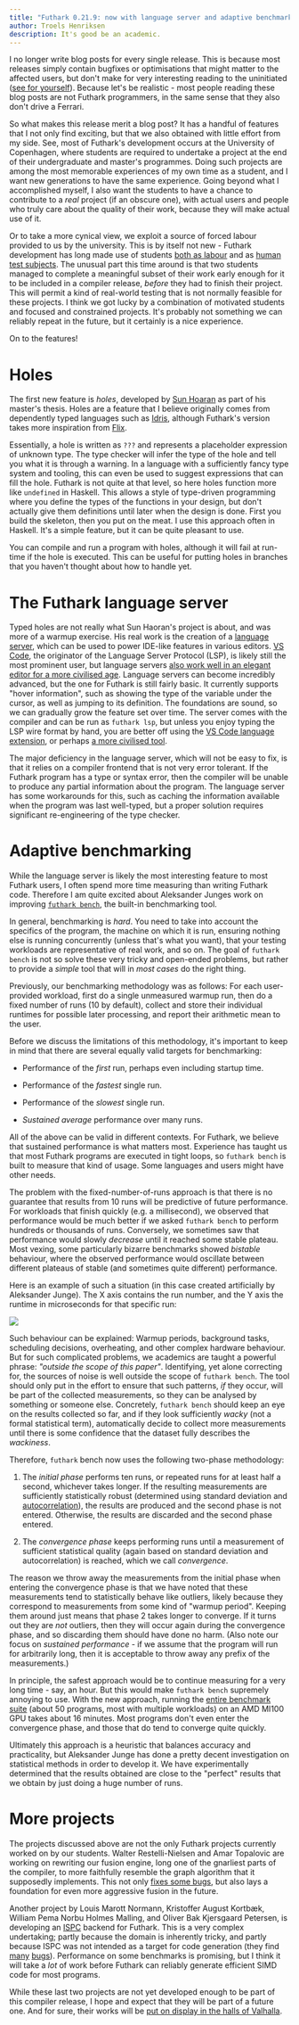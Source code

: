 ```yaml
---
title: "Futhark 0.21.9: now with language server and adaptive benchmarking"
author: Troels Henriksen
description: It's good be an academic.
---
```


I no longer write blog posts for every single release.  This is
because most releases simply contain bugfixes or optimisations that
might matter to the affected users, but don't make for very
interesting reading to the uninitiated ([see for
yourself](https://github.com/diku-dk/futhark/blob/master/CHANGELOG.md)).
Because let's be realistic - most people reading these blog posts are
not Futhark programmers, in the same sense that they also don't drive
a Ferrari.

So what makes this release merit a blog post?  It has a handful of
features that I not only find exciting, but that we also obtained with
little effort from my side.  See, most of Futhark's development
occurs at the University of Copenhagen, where students are required to
undertake a project at the end of their undergraduate and master's
programmes.  Doing such projects are among the most memorable
experiences of my own time as a student, and I want new generations to
have the same experience.  Going beyond what I accomplished myself, I
also want the students to have a chance to contribute to a *real*
project (if an obscure one), with actual users and people who truly
care about the quality of their work, because they will make actual
use of it.

Or to take a more cynical view, we exploit a source of forced labour
provided to us by the university.  This is by itself not new - Futhark
development has long made use of students [both as
labour](2017-12-27-reflections-on-a-phd-accidentally-spent-on-language-design.html#but-then-the-compiler-worked)
and as [human test
subjects](https://github.com/diku-dk/dpp-e2021-pub).  The unusual part
this time around is that two students managed to complete a meaningful
subset of their work early enough for it to be included in a compiler
release, *before* they had to finish their project.  This will permit
a kind of real-world testing that is not normally feasible for these
projects.  I think we got lucky by a combination of motivated students
and focused and constrained projects.  It's probably not something we
can reliably repeat in the future, but it certainly is a nice experience.

On to the features!

# Holes

The first new feature is *holes*, developed by [Sun
Hoaran](https://haoranpb.github.io/) as part of his master's thesis.
Holes are a feature that I believe originally comes from dependently
typed languages such as
[Idris](http://docs.idris-lang.org/en/latest/elaboratorReflection/holes.html),
although Futhark's version takes more inspiration from
[Flix](https://flix.dev/).

Essentially, a hole is written as `???`  and represents a placeholder
expression of unknown type.  The type checker will infer the type of
the hole and tell you what it is through a warning.  In a language
with a sufficiently fancy type system and tooling, this can even be
used to suggest expressions that can fill the hole.  Futhark is not
quite at that level, so here holes function more like `undefined` in
Haskell.  This allows a style of type-driven programming where you
define the types of the functions in your design, but don't actually
give them definitions until later when the design is done.  First you
build the skeleton, then you put on the meat.  I use this approach
often in Haskell.  It's a simple feature, but it can be quite pleasant
to use.

You can compile and run a program with holes, although it will fail at
run-time if the hole is executed.  This can be useful for putting
holes in branches that you haven't thought about how to handle yet.

# The Futhark language server

Typed holes are not really what Sun Haoran's project is about, and was
more of a warmup exercise.  His real work is the creation of a
[language server](https://langserver.org/), which can be used to power
IDE-like features in various editors.  [VS
Code](https://code.visualstudio.com/), the originator of the Language
Server Protocol (LSP), is likely still the most prominent user, but
language servers [also work well in an elegant editor for a more
civilised age](https://github.com/joaotavora/eglot).  Language servers
can become incredibly advanced, but the one for Futhark is still
fairly basic.  It currently supports "hover information", such as
showing the type of the variable under the cursor, as well as jumping
to its definition.  The foundations are sound, so we can gradually
grow the feature set over time.  The server comes with the compiler
and can be run as `futhark lsp`, but unless you enjoy typing the LSP
wire format by hand, you are better off using the [VS Code language
extension](https://marketplace.visualstudio.com/items?itemName=DIKU.futhark-vscode),
or perhaps [a more civilised
tool](https://github.com/diku-dk/futhark-mode).

The major deficiency in the language server, which will not be easy to
fix, is that it relies on a compiler frontend that is not very error
tolerant.  If the Futhark program has a type or syntax error, then the
compiler will be unable to produce any partial information about the
program.  The language server has some workarounds for this, such as
caching the information available when the program was last
well-typed, but a proper solution requires significant re-engineering
of the type checker.

# Adaptive benchmarking

While the language server is likely the most interesting feature to
most Futhark users, I often spend more time measuring than writing
Futhark code.  Therefore I am quite excited about Aleksander Junges
work on improving [`futhark
bench`](https://futhark.readthedocs.io/en/latest/man/futhark-bench.html),
the built-in benchmarking tool.

In general, benchmarking is *hard*.  You need to take into account the
specifics of the program, the machine on which it is run, ensuring
nothing else is running concurrently (unless that's what you want),
that your testing workloads are representative of real work, and so
on.  The goal of `futhark bench` is not so solve these very tricky and
open-ended problems, but rather to provide a *simple* tool that will
in *most cases* do the right thing.

Previously, our benchmarking methodology was as follows: For each
user-provided workload, first do a single unmeasured warmup run, then
do a fixed number of runs (10 by default), collect and store their
individual runtimes for possible later processing, and report their
arithmetic mean to the user.

Before we discuss the limitations of this methodology, it's important
to keep in mind that there are several equally valid targets for
benchmarking:

* Performance of the *first* run, perhaps even including startup time.

* Performance of the *fastest* single run.

* Performance of the *slowest* single run.

* *Sustained average* performance over many runs.

All of the above can be valid in different contexts.  For Futhark, we
believe that sustained performance is what matters most.  Experience
has taught us that most Futhark programs are executed in tight loops,
so `futhark bench` is built to measure that kind of usage.  Some
languages and users might have other needs.

The problem with the fixed-number-of-runs approach is that there is no
guarantee that results from 10 runs will be predictive of future
performance.  For workloads that finish quickly (e.g. a millisecond),
we observed that performance would be much better if we asked `futhark
bench` to perform hundreds or thousands of runs.  Conversely, we
sometimes saw that performance would slowly *decrease* until it
reached some stable plateau.  Most vexing, some particularly bizarre
benchmarks showed *bistable* behaviour, where the observed performance
would oscillate between different plateaus of stable (and sometimes
quite different) performance.

Here is an example of such a situation (in this case created
artificially by Aleksander Junge).  The X axis contains the run number,
and the Y axis the runtime in microseconds for that specific run:

![](../images/bfast-noise.png)

Such behaviour can be explained: Warmup periods, background tasks,
scheduling decisions, overheating, and other complex hardware
behaviour.  But for such complicated problems, we academics are taught
a powerful phrase: *"outside the scope of this paper"*.  Identifying,
yet alone correcting for, the sources of noise is well outside the
scope of `futhark bench`.  The tool should only put in the effort to
ensure that such patterns, *if* they occur, will be part of the
collected measurements, so they can be analysed by something or
someone else.  Concretely, `futhark bench` should keep an eye on the
results collected so far, and if they look sufficiently *wacky* (not a
formal statistical term), automatically decide to collect more
measurements until there is some confidence that the dataset fully
describes the *wackiness*.

Therefore, `futhark` bench now uses the following two-phase methodology:

1. The *initial phase* performs ten runs, or repeated runs for at
   least half a second, whichever takes longer.  If the resulting
   measurements are sufficiently statistically robust (determined
   using standard deviation and
   [autocorrelation](https://en.wikipedia.org/wiki/Autocorrelation)),
   the results are produced and the second phase is not entered.
   Otherwise, the results are discarded and the second phase entered.

2. The *convergence phase* keeps performing runs until a measurement
   of sufficient statistical quality (again based on standard
   deviation and autocorrelation) is reached, which we call
   *convergence*.

The reason we throw away the measurements from the initial phase when
entering the convergence phase is that we have noted that these
measurements tend to statistically behave like outliers, likely
because they correspond to measurements from some kind of "warmup
period".  Keeping them around just means that phase 2 takes longer to
converge.  If it turns out they are *not* outliers, then they will
occur again during the convergence phase, and so discarding them
should have done no harm.  (Also note our focus on *sustained
performance* - if we assume that the program will run for arbitrarily
long, then it is acceptable to throw away any prefix of the
measurements.)

In principle, the safest approach would be to continue measuring for a
very long time - say, an hour.  But this would make `futhark bench`
supremely annoying to use.  With the new approach, running the [entire
benchmark suite](https://github.com/diku-dk/futhark-benchmarks) (about
50 programs, most with multiple workloads) on an AMD MI100 GPU takes
about 16 minutes.  Most programs don't even enter the convergence
phase, and those that do tend to converge quite quickly.

Ultimately this approach is a heuristic that balances accuracy and
practicality, but Aleksander Junge has done a pretty decent
investigation on statistical methods in order to develop it.  We have
experimentally determined that the results obtained are close to the
"perfect" results that we obtain by just doing a huge number of runs.

# More projects

The projects discussed above are not the only Futhark projects
currently worked on by our students.  Walter Restelli-Nielsen and Amar
Topalovic are working on rewriting our fusion engine, long one of the
gnarliest parts of the compiler, to more faithfully resemble the graph
algorithm that it supposedly implements.  This not only [fixes some
bugs](https://github.com/diku-dk/futhark/issues/760), but also lays a
foundation for even more aggressive fusion in the future.

Another project by Louis Marott Normann, Kristoffer August Kortbæk,
William Pema Norbu Holmes Malling, and Oliver Bak Kjersgaard Petersen,
is developing an [ISPC](https://ispc.github.io) backend for Futhark.
This is a very complex undertaking; partly because the domain is
inherently tricky, and partly because ISPC was not intended as a
target for code generation (they find
[many](https://github.com/ispc/ispc/issues/created_by/pema99)
[bugs](https://github.com/ispc/ispc/issues/created_by/Yakokse)).
Performance on some benchmarks is promising, but I think it will take
a *lot* of work before Futhark can reliably generate efficient SIMD
code for most programs.

While these last two projects are not yet developed enough to be part
of this compiler release, I hope and expect that they will be part of
a future one.  And for sure, their works will be [put on display in
the halls of
Valhalla](https://futhark-lang.org/publications.html#selected-student-projects).
